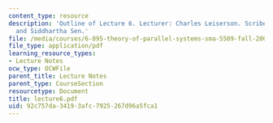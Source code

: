 ```yaml
---
content_type: resource
description: 'Outline of Lecture 6. Lecturer: Charles Leiserson. Scribe: Jeremy Fineman
  and Siddhartha Sen.'
file: /media/courses/6-895-theory-of-parallel-systems-sma-5509-fall-2003/92c757da34193afc7925267d96a5fca1_lecture6.pdf
file_type: application/pdf
learning_resource_types:
- Lecture Notes
ocw_type: OCWFile
parent_title: Lecture Notes
parent_type: CourseSection
resourcetype: Document
title: lecture6.pdf
uid: 92c757da-3419-3afc-7925-267d96a5fca1
---
```


